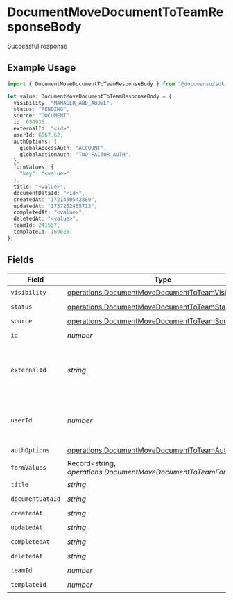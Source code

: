 # DocumentMoveDocumentToTeamResponseBody

Successful response

## Example Usage

```typescript
import { DocumentMoveDocumentToTeamResponseBody } from "@documenso/sdk-typescript/models/operations";

let value: DocumentMoveDocumentToTeamResponseBody = {
  visibility: "MANAGER_AND_ABOVE",
  status: "PENDING",
  source: "DOCUMENT",
  id: 684935,
  externalId: "<id>",
  userId: 6567.62,
  authOptions: {
    globalAccessAuth: "ACCOUNT",
    globalActionAuth: "TWO_FACTOR_AUTH",
  },
  formValues: {
    "key": "<value>",
  },
  title: "<value>",
  documentDataId: "<id>",
  createdAt: "1721450542880",
  updatedAt: "1737252455712",
  completedAt: "<value>",
  deletedAt: "<value>",
  teamId: 241557,
  templateId: 169025,
};
```

## Fields

| Field                                                                                                                | Type                                                                                                                 | Required                                                                                                             | Description                                                                                                          |
| -------------------------------------------------------------------------------------------------------------------- | -------------------------------------------------------------------------------------------------------------------- | -------------------------------------------------------------------------------------------------------------------- | -------------------------------------------------------------------------------------------------------------------- |
| `visibility`                                                                                                         | [operations.DocumentMoveDocumentToTeamVisibility](../../models/operations/documentmovedocumenttoteamvisibility.md)   | :heavy_check_mark:                                                                                                   | N/A                                                                                                                  |
| `status`                                                                                                             | [operations.DocumentMoveDocumentToTeamStatus](../../models/operations/documentmovedocumenttoteamstatus.md)           | :heavy_check_mark:                                                                                                   | N/A                                                                                                                  |
| `source`                                                                                                             | [operations.DocumentMoveDocumentToTeamSource](../../models/operations/documentmovedocumenttoteamsource.md)           | :heavy_check_mark:                                                                                                   | N/A                                                                                                                  |
| `id`                                                                                                                 | *number*                                                                                                             | :heavy_check_mark:                                                                                                   | N/A                                                                                                                  |
| `externalId`                                                                                                         | *string*                                                                                                             | :heavy_check_mark:                                                                                                   | A custom external ID you can use to identify the document.                                                           |
| `userId`                                                                                                             | *number*                                                                                                             | :heavy_check_mark:                                                                                                   | The ID of the user that created this document.                                                                       |
| `authOptions`                                                                                                        | [operations.DocumentMoveDocumentToTeamAuthOptions](../../models/operations/documentmovedocumenttoteamauthoptions.md) | :heavy_check_mark:                                                                                                   | N/A                                                                                                                  |
| `formValues`                                                                                                         | Record<string, *operations.DocumentMoveDocumentToTeamFormValues*>                                                    | :heavy_check_mark:                                                                                                   | N/A                                                                                                                  |
| `title`                                                                                                              | *string*                                                                                                             | :heavy_check_mark:                                                                                                   | N/A                                                                                                                  |
| `documentDataId`                                                                                                     | *string*                                                                                                             | :heavy_check_mark:                                                                                                   | N/A                                                                                                                  |
| `createdAt`                                                                                                          | *string*                                                                                                             | :heavy_check_mark:                                                                                                   | N/A                                                                                                                  |
| `updatedAt`                                                                                                          | *string*                                                                                                             | :heavy_check_mark:                                                                                                   | N/A                                                                                                                  |
| `completedAt`                                                                                                        | *string*                                                                                                             | :heavy_check_mark:                                                                                                   | N/A                                                                                                                  |
| `deletedAt`                                                                                                          | *string*                                                                                                             | :heavy_check_mark:                                                                                                   | N/A                                                                                                                  |
| `teamId`                                                                                                             | *number*                                                                                                             | :heavy_check_mark:                                                                                                   | N/A                                                                                                                  |
| `templateId`                                                                                                         | *number*                                                                                                             | :heavy_check_mark:                                                                                                   | N/A                                                                                                                  |